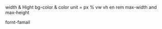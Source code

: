 width & Hight 
bg-color & color
unit = px % vw vh en rem
      max-width and max-height 

fornt-famail 